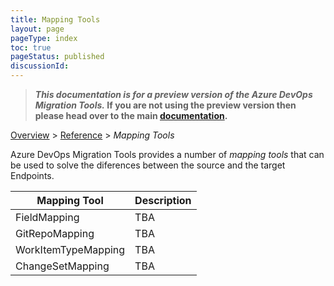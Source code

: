```yaml
---
title: Mapping Tools
layout: page
pageType: index
toc: true
pageStatus: published
discussionId: 
---
```


>**_This documentation is for a preview version of the Azure DevOps Migration Tools._ If you are not using the preview version then please head over to the main [documentation](https://nkdagility.com/docs/azure-devops-migration-tools).**


[Overview](.././index.md) > [Reference](../index.md) > *Mapping Tools*

Azure DevOps Migration Tools provides a number of _mapping tools_ that can be used to solve the 
diferences between the source and the target Endpoints.

Mapping Tool | Description
----------|-----------
FieldMapping | TBA
GitRepoMapping | TBA
WorkItemTypeMapping | TBA
ChangeSetMapping | TBA


